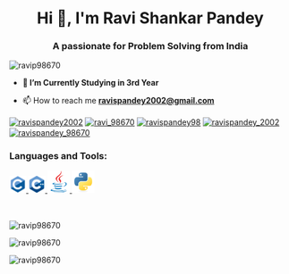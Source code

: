 <h1 align="center">Hi 👋, I'm Ravi Shankar Pandey</h1>
<h3 align="center">A passionate for Problem Solving from India</h3>

<p align="left"> <img src="https://komarev.com/ghpvc/?username=ravip98670&label=Profile%20views&color=0e75b6&style=flat" alt="ravip98670" /> </p>

- **🔭 I’m Currently Studying in 3rd Year**<br>

- 📫 How to reach me **ravispandey2002@gmail.com**
<!-- <img align="right" alt="coding" width="350" src="https://camo.githubusercontent.com/cae12fddd9d6982901d82580bdf321d81fb299141098ca1c2d4891870827bf17/68747470733a2f2f6d69726f2e6d656469756d2e636f6d2f6d61782f313336302f302a37513379765349765f7430696f4a2d5a2e676966">
<h3 align="left">Connect with me:</h3>
<p align="left">
<a href="https://twitter.com/ravipan79559175" target="blank"><img align="center" src="https://raw.githubusercontent.com/rahuldkjain/github-profile-readme-generator/master/src/images/icons/Social/twitter.svg" alt="ravipan79559175" height="30" width="40" /></a>
-->
<a href="https://linkedin.com/in/ravispandey2002" target="blank"><img align="center" src="https://raw.githubusercontent.com/rahuldkjain/github-profile-readme-generator/master/src/images/icons/Social/linked-in-alt.svg" alt="ravispandey2002" height="30" width="40" /></a>
<a href="https://instagram.com/ravi_98670" target="blank"><img align="center" src="https://raw.githubusercontent.com/rahuldkjain/github-profile-readme-generator/master/src/images/icons/Social/instagram.svg" alt="ravi_98670" height="30" width="40" /></a>
 <a href="https://www.codechef.com/users/ravispandey98" target="blank"><img align="center" src="https://cdn.jsdelivr.net/npm/simple-icons@3.1.0/icons/codechef.svg" alt="ravispandey98" height="30" width="40" /></a>
<a href="https://codeforces.com/profile/ravispandey_2002" target="blank"><img align="center" src="https://raw.githubusercontent.com/rahuldkjain/github-profile-readme-generator/master/src/images/icons/Social/codeforces.svg" alt="ravispandey_2002" height="30" width="40" /></a>
<a href="https://www.leetcode.com/ravispandey_98670" target="blank"><img align="center" src="https://raw.githubusercontent.com/rahuldkjain/github-profile-readme-generator/master/src/images/icons/Social/leet-code.svg" alt="ravispandey_98670" height="30" width="40" /></a>

</p>

<h3 align="left">Languages and Tools:</h3>
<p align="left"> <a href="https://www.cprogramming.com/" target="_blank" rel="noreferrer"> <img src="https://raw.githubusercontent.com/devicons/devicon/master/icons/c/c-original.svg" alt="c" width="30" height="30"/> </a> <a href="https://www.w3schools.com/cpp/" target="_blank" rel="noreferrer"> <img src="https://raw.githubusercontent.com/devicons/devicon/master/icons/cplusplus/cplusplus-original.svg" alt="cplusplus" width="30" height="30"/> </a> <a href="https://www.java.com" target="_blank" rel="noreferrer"> <img src="https://raw.githubusercontent.com/devicons/devicon/master/icons/java/java-original.svg" alt="java" width="40" height="40"/> </a> <a href="https://www.python.org" target="_blank" rel="noreferrer"> <img src="https://raw.githubusercontent.com/devicons/devicon/master/icons/python/python-original.svg" alt="python" width="40" height="40"/> </a> </p>
 <br>
<p><img align="center" src="https://github-readme-stats.vercel.app/api/top-langs?username=ravip98670&show_icons=true&locale=en&layout=compact" alt="ravip98670" /></p>


<p>&nbsp;<img align="left" src="https://github-readme-stats.vercel.app/api?username=ravip98670&show_icons=true&locale=en" alt="ravip98670" /></p>
<p><img align="left" src="https://github-readme-streak-stats.herokuapp.com/?user=ravip98670&" alt="ravip98670" /></p>
